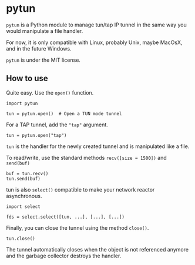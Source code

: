 # pytun

`pytun` is a Python module to manage tun/tap IP tunnel in the same way you would manipulate a file handler.

For now, it is only compatible with Linux, probably Unix, maybe MacOsX, and in the future Windows.

`pytun` is under the MIT license.

## How to use

Quite easy. Use the `open()` function.

    import pytun

    tun = pytun.open()  # Open a TUN mode tunnel

For a TAP tunnel, add the `"tap"` argument.

    tun = pytun.open("tap")

`tun` is the handler for the newly created tunnel and is manipulated like a file.

To read/write, use the standard methods `recv([size = 1500])` and `send(buf)`

    buf = tun.recv()
    tun.send(buf)

tun is also `select()` compatible to make your network reactor asynchronous.

    import select

    fds = select.select([tun, ...], [...], [...])

Finally, you can close the tunnel using the method `close()`.

    tun.close()

The tunnel automatically closes when the object is not referenced anymore and the garbage collector destroys the handler.


